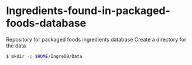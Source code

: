 # Ingredients-found-in-packaged-foods-database
Repository for packaged foods ingredients database
Create a directory for the data
```bash
$ mkdir -p $HOME/IngreDB/Data
```
